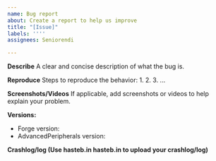 ```yaml
---
name: Bug report
about: Create a report to help us improve	
title: "[Issue]"	
labels: ''''
assignees: Seniorendi

---
```


**Describe**
A clear and concise description of what the bug is.

**Reproduce**
Steps to reproduce the behavior:
1.
2.
3.
...

**Screenshots/Videos**
If applicable, add screenshots or videos to help explain your problem.

**Versions:**

- Forge version:
- AdvancedPeripherals version:

**Crashlog/log (Use hasteb.in hasteb.in to upload your crashlog/log)**

